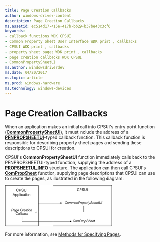 ```yaml
---
title: Page Creation Callbacks
author: windows-driver-content
description: Page Creation Callbacks
ms.assetid: ec514d17-415e-417b-bb29-b37be43c3cf6
keywords:
- callback functions WDK CPSUI
- Common Property Sheet User Interface WDK print , callbacks
- CPSUI WDK print , callbacks
- property sheet pages WDK print , callbacks
- page creation callbacks WDK CPSUI
- CommonPropertySheetUI
ms.author: windowsdriverdev
ms.date: 04/20/2017
ms.topic: article
ms.prod: windows-hardware
ms.technology: windows-devices
---
```


# Page Creation Callbacks





When an application makes an initial call into CPSUI's entry point function ([**CommonPropertySheetUI**](https://msdn.microsoft.com/library/windows/hardware/ff546148)), it must include the address of a [**PFNPROPSHEETUI**](https://msdn.microsoft.com/library/windows/hardware/ff559812)-typed callback function. This callback function is responsible for describing property sheet pages and sending these descriptions to CPSUI for creation.

CPSUI's **CommonPropertySheetUI** function immediately calls back to the PFNPROPSHEETUI-typed function, supplying the address of a [**PROPSHEETUI\_INFO**](https://msdn.microsoft.com/library/windows/hardware/ff561767) structure. The application can then call CPSUI's [**ComPropSheet**](https://msdn.microsoft.com/library/windows/hardware/ff546207) function, supplying page descriptions that CPSUI can use to create the pages, as illustrated in the following diagram:

![diagram illustrating application-cpsui communication](images/comprop.png)

For more information, see [Methods for Specifying Pages](methods-for-specifying-pages.md).

 

 




